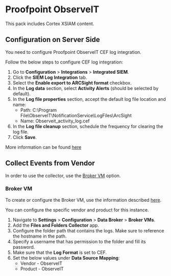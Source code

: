 # Proofpoint ObserveIT

This pack includes Cortex XSIAM content. 

## Configuration on Server Side

You need to configure Proofpoint ObserveIT CEF log integration.

Follow the below steps to configure CEF log integration:

1. Go to **Configuration** > **Integrations** > **Integrated SIEM**.
2. Click the **SIEM Log Integration** tab.
3. Select the **Enable export to ARCSight format** checkbox.
4. In the **Log data** section, select **Activity Alerts** (should be selected by default).
5. In the **Log file properties** section, accept the default log file location and name:
   - Path: C:\Program File\ObserveIT\NotificationService\LogFiles\ArcSight
   - Name: Observeit_activity_log.cef
6. In the **Log file cleanup** section, schedule the frequency for clearing the log file.
7. Click **Save**.

More information can be found [here](https://documentation.observeit.com/configuration_guide/configuring_cef_log_integration.htm)

## Collect Events from Vendor

In order to use the collector, use the [Broker VM](#broker-vm) option.

### Broker VM

To create or configure the Broker VM, use the information described [here](https://docs-cortex.paloaltonetworks.com/r/Cortex-XDR/Cortex-XDR-Pro-Administrator-Guide/Configure-the-Broker-VM).

You can configure the specific vendor and product for this instance.

1. Navigate to **Settings** > **Configuration** > **Data Broker** > **Broker VMs**. 
2. Add the **Files and Folders Collector** app.
3. Configure the folder path that contains the logs. Make sure to reference the hostname in the path.
4. Specify a username that has permission to the folder and fill its password.
5. Make sure that the **Log Format** is set to CEF.
6. Set the below values under **Data Source Mapping**:
   - Vendor - ObserveIT
   - Product - ObserveIT